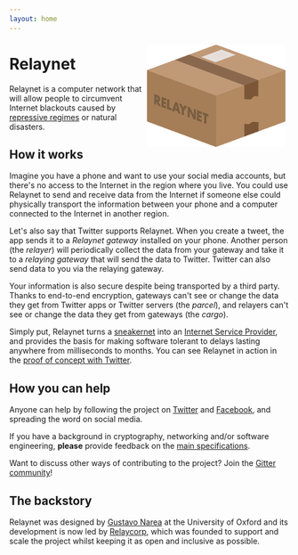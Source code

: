 ```yaml
---
layout: home
---
```


<img src="./custom-assets/logo.png" style="float:right; margin: 0.5em;"/>

# Relaynet

Relaynet is a computer network that will allow people to circumvent Internet blackouts caused by [repressive regimes](https://www.accessnow.org/keepiton/) or natural disasters.

## How it works

Imagine you have a phone and want to use your social media accounts, but there's no access to the Internet in the region where you live. You could use Relaynet to send and receive data from the Internet if someone else could physically transport the information between your phone and a computer connected to the Internet in another region.

Let's also say that Twitter supports Relaynet. When you create a tweet, the app sends it to a _Relaynet gateway_ installed on your phone. Another person (the _relayer_) will periodically collect the data from your gateway and take it to a _relaying gateway_ that will send the data to Twitter. Twitter can also send data to you via the relaying gateway.

Your information is also secure despite being transported by a third party. Thanks to end-to-end encryption, gateways can't see or change the data they get from Twitter apps or Twitter servers (the _parcel_), and relayers can't see or change the data they get from gateways (the _cargo_).

Simply put, Relaynet turns a [sneakernet](https://en.wikipedia.org/wiki/Sneakernet) into an [Internet Service Provider](https://en.wikipedia.org/wiki/Internet_service_provider), and provides the basis for making software tolerant to delays lasting anywhere from milliseconds to months. You can see Relaynet in action in the [proof of concept with Twitter](https://github.com/relaynet/poc).

## How you can help

Anyone can help by following the project on [Twitter](https://twitter.com/relaynet_) and [Facebook](https://www.facebook.com/Relaynet-2584770964871347/), and spreading the word on social media.

If you have a background in cryptography, networking and/or software engineering, **please** provide feedback on the [main specifications](https://github.com/relaynet/specs).

Want to discuss other ways of contributing to the project? Join the [Gitter community](https://gitter.im/relaynet/community)!

## The backstory

Relaynet was designed by [Gustavo Narea](https://gustavo.engineer/) at the University of Oxford and its development is now led by [Relaycorp](https://relaycorp.tech/), which was founded to support and scale the project whilst keeping it as open and inclusive as possible.
